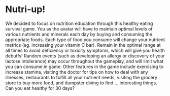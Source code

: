 # Nutri-up!
We decided to focus on nutrition education through this healthy eating survival game. You as the avatar will have to maintain optimal levels of various nutrients and minerals each day by buying and consuming the appropriate foods. Each type of food you consume will change your nutrient metrics (eg. increasing your vitamin C bar). Remain in the optimal range at all times to avoid deficiency or toxicity symptoms, which will give you health debuffs! Random events (such as developing an allergy or discovery of your lactose intolerance) may occur throughout the gameplay, and will limit what you can consume in game. Other features in the game include exercising to increase stamina, visiting the doctor for tips on how to deal with any illnesses, restaurants to fulfill all your nutrient needs, visiting the grocery store to buy more food, and dumpster diving to find ... interesting things. Can you eat healthy for 30 days?
